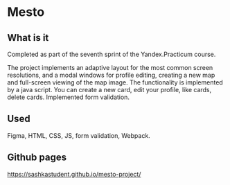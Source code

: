 # Mesto

## What is it

Completed as part of the seventh sprint of the Yandex.Practicum course.

The project implements an adaptive layout for the most common screen resolutions, and a modal windows for profile editing, creating a new map and full-screen viewing of the map image.
The functionality is implemented by a java script. You can create a new card, edit your profile, like cards, delete cards. Implemented form validation.


## Used

Figma, HTML, CSS, JS, form validation, Webpack.


## Github pages

https://sashkastudent.github.io/mesto-project/
